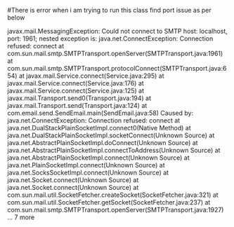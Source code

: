 #There is error when i am trying to run this class find port issue as per below

javax.mail.MessagingException: Could not connect to SMTP host: localhost, port: 1961;
  nested exception is:
	java.net.ConnectException: Connection refused: connect
	at com.sun.mail.smtp.SMTPTransport.openServer(SMTPTransport.java:1961)
	at com.sun.mail.smtp.SMTPTransport.protocolConnect(SMTPTransport.java:654)
	at javax.mail.Service.connect(Service.java:295)
	at javax.mail.Service.connect(Service.java:176)
	at javax.mail.Service.connect(Service.java:125)
	at javax.mail.Transport.send0(Transport.java:194)
	at javax.mail.Transport.send(Transport.java:124)
	at com.email.send.SendEmail.main(SendEmail.java:58)
Caused by: java.net.ConnectException: Connection refused: connect
	at java.net.DualStackPlainSocketImpl.connect0(Native Method)
	at java.net.DualStackPlainSocketImpl.socketConnect(Unknown Source)
	at java.net.AbstractPlainSocketImpl.doConnect(Unknown Source)
	at java.net.AbstractPlainSocketImpl.connectToAddress(Unknown Source)
	at java.net.AbstractPlainSocketImpl.connect(Unknown Source)
	at java.net.PlainSocketImpl.connect(Unknown Source)
	at java.net.SocksSocketImpl.connect(Unknown Source)
	at java.net.Socket.connect(Unknown Source)
	at java.net.Socket.connect(Unknown Source)
	at com.sun.mail.util.SocketFetcher.createSocket(SocketFetcher.java:321)
	at com.sun.mail.util.SocketFetcher.getSocket(SocketFetcher.java:237)
	at com.sun.mail.smtp.SMTPTransport.openServer(SMTPTransport.java:1927)
	... 7 more
